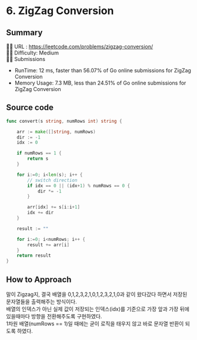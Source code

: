 # 6. ZigZag Conversion

## Summary
🙇‍♂️ URL : https://leetcode.com/problems/zigzag-conversion/  
🤷‍♂️ Difficulty: Medium  
💆‍♂️ Submissions
- RunTime: 12 ms, faster than 56.07% of Go online submissions for ZigZag Conversion
- Memory Usage: 7.3 MB, less than 24.51% of Go online submissions for ZigZag Conversion  

## Source code
```go
func convert(s string, numRows int) string {

    arr := make([]string, numRows)
    dir := -1
    idx := 0

    if numRows == 1 {
        return s
    }

    for i:=0; i<len(s); i++ {
        // switch direction
        if idx == 0 || (idx+1) % numRows == 0 {
            dir *= -1
        }

        arr[idx] += s[i:i+1]
        idx += dir 
    }

    result := ""

    for i:=0; i<numRows; i++ {
        result += arr[i]
    }
    return result
}
```

## How to Approach
말이 Zigzag지, 결국 배열을 0,1,2,3,2,1,0,1,2,3,2,1,0과 같이 왔다갔다 하면서 저장된 문자열들을 출력해주는 방식이다.  
배열의 인덱스가 아닌 실제 값이 저장되는 인덱스(idx)를 기준으로 가장 앞과 가장 뒤에 있을때마다 방향을 전환해주도록 구현하였다.  
1차원 배열(numRows == 1)일 때에는 굳이 로직을 태우지 않고 바로 문자열 반환이 되도록 하였다.
